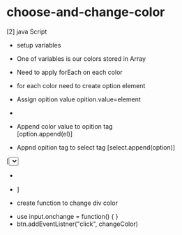 # choose-and-change-color





[2] java Script

- setup variables 
- One of variables is our colors stored 
  in Array

- Need to apply forEach on each color
- for each color need to create option element
- Assign opition value  opition.value=element
- 
- Append color value to opition tag     
  [option.append(el)]
- Appnd opition tag to select tag
  [select.append(option)]

[<select>
- <option value = "color">
- </select>]

- create function to change div color

* use input.onchange = function()
  {
  }
* btn.addEventListner("click", changeColor)
